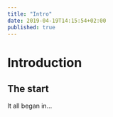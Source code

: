 ```yaml
---
title: "Intro"
date: 2019-04-19T14:15:54+02:00
published: true
---
```


# Introduction

## The start

It all began in...
